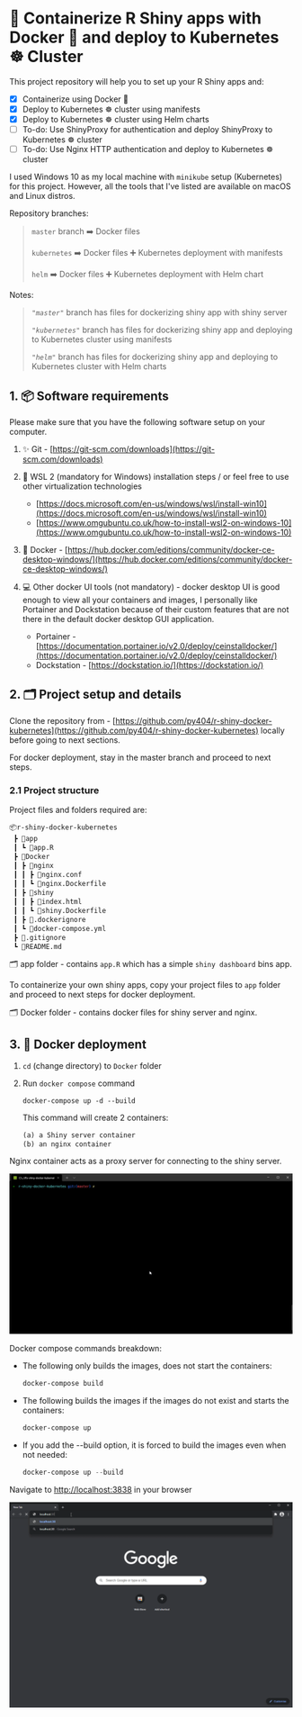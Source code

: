# :rocket: Containerize R Shiny apps with Docker :whale: and deploy to Kubernetes :wheel_of_dharma: Cluster

This project repository will help you to set up your R Shiny apps and:

- [x] Containerize using Docker :whale:
- [x] Deploy to Kubernetes :wheel_of_dharma: cluster using manifests
- [x] Deploy to Kubernetes :wheel_of_dharma: cluster using Helm charts
- [ ] To-do: Use ShinyProxy for authentication and deploy ShinyProxy to Kubernetes :wheel_of_dharma: cluster
- [ ] To-do: Use Nginx HTTP authentication and deploy to Kubernetes :wheel_of_dharma: cluster

I used Windows 10 as my local machine with `minikube` setup (Kubernetes) for this project. However, all the tools that I've listed are available on macOS and Linux distros.

Repository branches:

> `master` branch  :arrow_right: Docker files
>
> `kubernetes` :arrow_right: Docker files :heavy_plus_sign: Kubernetes deployment with manifests
>
> `helm` :arrow_right: Docker files :heavy_plus_sign: Kubernetes deployment with Helm chart

Notes:
> *`"master"`* branch has files for dockerizing shiny app with shiny server
>
> *`"kubernetes"`* branch has files for dockerizing shiny app and deploying to Kubernetes cluster using manifests
>
> *`"helm"`* branch has files for dockerizing shiny app and deploying to Kubernetes cluster with Helm charts

## 1. :package: Software requirements

Please make sure that you have the following software setup on your computer.

1. :sparkles: Git - [https://git-scm.com/downloads](https://git-scm.com/downloads)

2. :rocket: WSL 2 (mandatory for Windows) installation steps / or feel free to use other virtualization technologies
    - [https://docs.microsoft.com/en-us/windows/wsl/install-win10](https://docs.microsoft.com/en-us/windows/wsl/install-win10)
    - [https://www.omgubuntu.co.uk/how-to-install-wsl2-on-windows-10](https://www.omgubuntu.co.uk/how-to-install-wsl2-on-windows-10)

3. :whale: Docker - [https://hub.docker.com/editions/community/docker-ce-desktop-windows/](https://hub.docker.com/editions/community/docker-ce-desktop-windows/)

4. :computer: Other docker UI tools (not mandatory) - docker desktop UI is good enough to view all your containers and images, I personally like Portainer and Dockstation because of their custom features that are not there in the default docker desktop GUI application.
    - Portainer - [https://documentation.portainer.io/v2.0/deploy/ceinstalldocker/](https://documentation.portainer.io/v2.0/deploy/ceinstalldocker/)
    - Dockstation - [https://dockstation.io/](https://dockstation.io/)

## 2. :card_index_dividers: Project setup and details

Clone the repository from - [https://github.com/py404/r-shiny-docker-kubernetes](https://github.com/py404/r-shiny-docker-kubernetes) locally before going to next sections.

For docker deployment, stay in the master branch and proceed to next steps.

### 2.1 Project structure

Project files and folders required are:

```{master branch}
📦r-shiny-docker-kubernetes
 ┣ 📂app
 ┃ ┗ 📜app.R
 ┣ 📂Docker
 ┃ ┣ 📂nginx
 ┃ ┃ ┣ 📜nginx.conf
 ┃ ┃ ┗ 📜nginx.Dockerfile
 ┃ ┣ 📂shiny
 ┃ ┃ ┣ 📜index.html
 ┃ ┃ ┗ 📜shiny.Dockerfile
 ┃ ┣ 📜.dockerignore
 ┃ ┗ 📜docker-compose.yml
 ┣ 📜.gitignore
 ┗ 📜README.md
```

:card_index_dividers: app folder - contains `app.R` which has a simple `shiny dashboard` bins app.

To containerize your own shiny apps, copy your project files to `app` folder and proceed to next steps for docker deployment.

:card_index_dividers: Docker folder - contains docker files for shiny server and nginx.

## 3. :whale: Docker deployment

1. `cd` (change directory) to `Docker` folder
2. Run `docker compose` command

   ```{powershell}
   docker-compose up -d --build
   ```

   This command will create 2 containers:

   ```{text}
   (a) a Shiny server container
   (b) an nginx container
   ```

Nginx container acts as a proxy server for connecting to the shiny server.

![docker-compose](images/docker-compose.gif)

Docker compose commands breakdown:

- The following only builds the images, does not start the containers:

    ```powershell
    docker-compose build
    ```

- The following builds the images if the images do not exist and starts the containers:

    ```powershell
    docker-compose up
    ```

- If you add the --build option, it is forced to build the images even when not needed:

    ```powershell
    docker-compose up --build
    ```

Navigate to [http://localhost:3838](http://localhost:3838) in your browser

![shiny-server](images/shiny-server.gif)
